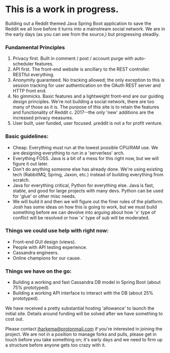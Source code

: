 # This is a work in progress.
Building out a Reddit themed Java Spring Boot application to save the Reddit we all love before it turns into a mainstream social network. We are in the early days (as you can see from the source,) but progressing steadily.

### Fundamental Principles
1) Privacy first. Built in comment / post / account purge with auto-scheduler features.
2) API first. The front-end website is ancillary to the REST controller. RESTful everything.
3) Anonymity guaranteed. No tracking allowed; the only exception to this is session tracking for user authentication on
the OAuth REST server and HTTP front end. 
4) No gimmicks. Basic features and a lightweight front-end are our guiding design principles. We're not building a 
social network, there are too many of those as it is. The purpose of this site is to retain the features and
functionality of Reddit c. 2017--the only 'new' additions are the increased privacy measures.
5) User built, user funded, user focused. &micro;reddit is not a for profit venture.

### Basic guidelines:
- Cheap. Everything must run at the lowest possible CPU/RAM use. We are designing everything to run in a 'serverless' arch.
- Everything FOSS. Java is a bit of a mess for this right now, but we will figure it out later.
- Don't do anything someone else has already done. We're using existing tech (RabbitMQ, Spring, Jaxon, etc.) instead of building everything from scratch.
- Java for everything critical, Python for everything else. Java is fast, stable, and good for large projects with many devs. Python can be used for 'glue' or other misc needs.
- We will build it and then we will figure out the finer rules of the platform. Josh has some ideas on how this is going to work, but we must build something before we can devolve into arguing about how 'x' type of conflict will be resolved or how 'x' type of sub will be moderated.

### Things we could use help with right now:
- Front-end GUI design (views).
- People with API testing experience.
- Cassandra engineers.
- Online champions for our cause.

### Things we have on the go:
- Building a working and fast Cassandra DB model in Spring Boot (about 75% prototyped).
- Building a working API interface to interact with the DB (about 25% prototyped).

We have received a pretty substantial hosting 'allowance' to launch the initial site. Details around funding will be solved after we have something to cost out.

Please contact jharkema@protonmail.com if you're interested in joining the project. We are not in a position to manage forks and pulls, please get in touch before you take something on; it's early days and we need to firm up a structure before anyone gets too crazy with it.